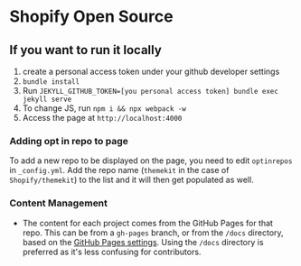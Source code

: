 Shopify Open Source
=====================

If you want to run it locally
--
1. create a personal access token under your github developer settings
1. `bundle install`
1. Run `JEKYLL_GITHUB_TOKEN=[you personal access token] bundle exec jekyll serve`
1. To change JS, run `npm i && npx webpack -w`
1. Access the page at `http://localhost:4000`

### Adding opt in repo to page
To add a new repo to be displayed on the page, you need to edit `optinrepos` in `_config.yml`.
Add the repo name (`themekit` in the case of `Shopify/themekit`) to the list and it will
then get populated as well.

### Content Management
- The content for each project comes from the GitHub Pages for that repo.
This can be from a `gh-pages` branch, or from the `/docs` directory, based on the [GitHub Pages settings].
Using the `/docs` directory is preferred as it's less confusing for contributors.

[GitHub Pages settings]: https://help.github.com/en/github/working-with-github-pages/configuring-a-publishing-source-for-your-github-pages-site

